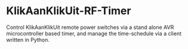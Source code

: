 # KlikAanKlikUit-RF-Timer
Control KlikAanKlikUit remote power switches via a stand alone AVR microcontroller based timer, and manage the time-schedule via a client written in Python.
